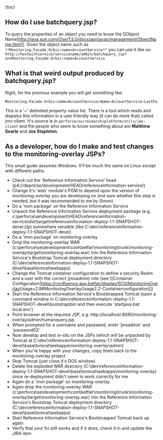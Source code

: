 ---
---
{toc}

## How do I use batchquery.jsp?

To query the properties of an object you need to know the [[Object Name|http://java.sun.com/j2se/1.5.0/docs/api/javax/management/ObjectName.html]].
Given the object name such as ```**Monitoring.Facade.Orbis:name=AccountService**``` you can use it like so: ```http://hostwithservice/servicename/admin/batchquery.jsp?on=Monitoring.Facade.Orbis:name=AccountService```

## What is that weird output produced by batchquery.jsp?

Right, for the previous example you will get something like:
```
Monitoring.Facade.Orbis:name=AccountService~Name~AccountService~LastFailureTime~0~LastSuccessTime~1221579907204~FailureCount~0~LastException~~StatusAsString~OK~ErrorCountingPolicy~com.betfair.games.orbisfacade.monitoring.AndErrorPolicy@4842c1b0
```
This is a '~' delimited property-value list. There is a tool which reads and dispalys this information in a user friendly way (it can do more that) called jmx-client.
It's source is in ```perforce/se/research/platform/utils/jmx-client``` and the people who seem to know something about are **Matthew Searle** and **Joe Stapleton**.

## As a developer, how do I make and test changes to the monitoring-overlay JSPs?

This small guide assumes Windows.  It'll be much the same on Linux except with different paths.

* Check out the 'Reference Information Service' head (p4://depot/se/development/HEAD/referenceinformation-service/)
* Change it's 'web' module's POM to depend upon the version of monitoring-overlay you are developing on (not sure whether this step is needed, but it was recommended to me by Simon)
* Do a 'mvn package' on the Reference Information Service
* Unpack the Reference Information Service deployment package (e.g. c:\perforce\se\development\HEAD\referenceinformation-service\dist\target\referenceinformation-deploy-1.1-SNAPSHOT-devel.zip) somewhere sensible (like C:\dev\referenceinformation-deploy-1.1-SNAPSHOT-devel)
* Do a 'mvn package' on monitoring-overlay
* Drop the monitoring-overlay WAR (c:\perforce\se\development\com\betfair\monitoring\trunk\monitoring-overlay\target\monitoring-overlay.war) into the Reference Information Service's Bootstrap Tomcat deployment directory (C:\dev\referenceinformation-deploy-1.1-SNAPSHOT-devel\base\tomcat\webapps)
* Change the Tomcat container configuration to define a security Realm and a user with the correct (jmxadmin) role (see [[Container Configuration|https://confluence.app.betfair/display/SCO/Monitoring<u>Overlay</u>Usage+2.8#MonitoringOverlayUsage2.2-Containerconfiguration]])
* Start the Reference Information Service's Bootstrapped Tomcat (open a command window in C:\dev\referenceinformation-deploy-1.1-SNAPSHOT-devel\bootstrap\bin and then execute 'startjava.bat local.env')
* Point browser at the required JSP, e.g. http://localhost:8080/monitoring-overlay/admin/humanquery.jsp
* When prompted for a username and password, enter 'jmxadmin' and 'password03'
* Now develop and test in-situ on the JSPs (which will be unpacked by Tomcat at C:\dev\referenceinformation-deploy-1.1-SNAPSHOT-devel\base\tomcat\webapps\monitoring-overlay\admin)
* When you're happy with your changes, copy them back to the monitoring-overlay project
* Stop Tomcat (just close it's DOS window)
* Delete the exploded WAR directory (C:\dev\referenceinformation-deploy-1.1-SNAPSHOT-devel\base\tomcat\webapps\monitoring-overlay) since re-deployment didn't seem to work correctly for me
* Again do a 'mvn package' on monitoring-overlay
* Again drop the monitoring-overlay WAR (c:\perforce\se\development\com\betfair\monitoring\trunk\monitoring-overlay\target\monitoring-overlay.war) into the Reference Information Service's Bootstrap Tomcat deployment directory (C:\dev\referenceinformation-deploy-1.1-SNAPSHOT-devel\base\tomcat\webapps)
* Start Reference Information Service's Bootstrapped Tomcat back up again
* Verify that your fix still works and if it does, check it in and update the JIRA item